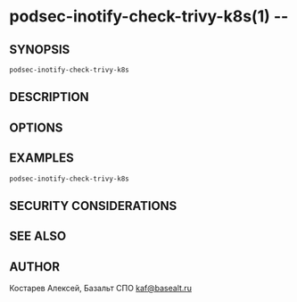 podsec-inotify-check-trivy-k8s(1) --
================================

## SYNOPSIS

`podsec-inotify-check-trivy-k8s`

## DESCRIPTION


## OPTIONS

## EXAMPLES

`podsec-inotify-check-trivy-k8s`

## SECURITY CONSIDERATIONS


## SEE ALSO


## AUTHOR

Костарев Алексей, Базальт СПО
kaf@basealt.ru
